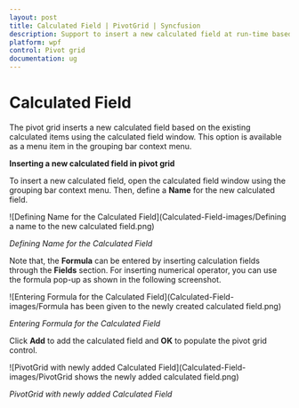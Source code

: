 ```yaml
---
layout: post
title: Calculated Field | PivotGrid | Syncfusion
description: Support to insert a new calculated field at run-time based on existing calculation items | PivotGrid | Syncfusion
platform: wpf
control: Pivot grid
documentation: ug
---
```


# Calculated Field

The pivot grid inserts a new calculated field based on the existing calculated items using the calculated field window. This option is available as a menu item in the grouping bar context menu.

**Inserting a new calculated field in pivot grid**

To insert a new calculated field, open the calculated field window using the grouping bar context menu. Then, define a **Name** for the new calculated field.

![Defining Name for the Calculated Field](Calculated-Field-images/Defining a name to the new calculated field.png)

_Defining Name for the Calculated Field_

Note that, the **Formula** can be entered by inserting calculation fields through the **Fields** section. For inserting numerical operator, you can use the formula pop-up as shown in the following screenshot.

![Entering Formula for the Calculated Field](Calculated-Field-images/Formula has been given to the newly created calculated field.png)

_Entering Formula for the Calculated Field_

Click **Add** to add the calculated field and **OK** to populate the pivot grid control.

![PivotGrid with newly added Calculated Field](Calculated-Field-images/PivotGrid shows the newly added calculated field.png)

_PivotGrid with newly added Calculated Field_
